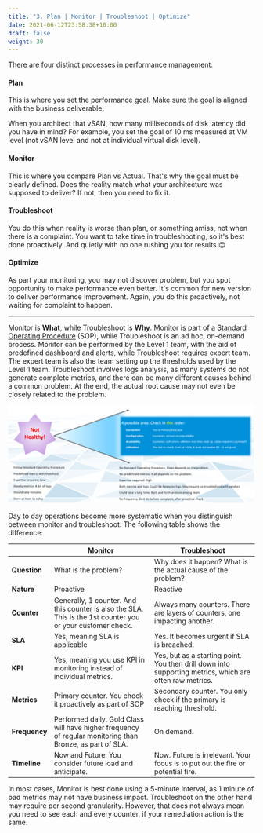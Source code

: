 ```yaml
---
title: "3. Plan | Monitor | Troubleshoot | Optimize"
date: 2021-06-12T23:58:38+10:00
draft: false
weight: 30
---
```


There are four distinct processes in performance management:

#### Plan

This is where you set the performance goal. Make sure the goal is aligned with the business deliverable.

When you architect that vSAN, how many milliseconds of disk latency did you have in mind? For example, you set the goal of 10 ms measured at VM level (not vSAN level and not at individual virtual disk level).

#### Monitor

This is where you compare Plan vs Actual. That's why the goal must be clearly defined. Does the reality match what your architecture was supposed to deliver? If not, then you need to fix it.

#### Troubleshoot

You do this when reality is worse than plan, or something amiss, not when there is a complaint. You want to take time in troubleshooting, so it's best done proactively. And quietly with no one rushing you for results 😊

#### Optimize

As part your monitoring, you may not discover problem, but you spot opportunity to make performance even better. It's common for new version to deliver performance improvement. Again, you do this proactively, not waiting for complaint to happen.

------

Monitor is **What**, while Troubleshoot is **Why**. Monitor is part of a [Standard Operating Procedure](https://en.wikipedia.org/wiki/Standard_operating_procedure) (SOP), while Troubleshoot is an ad hoc, on-demand process. Monitor can be performed by the Level 1 team, with the aid of predefined dashboard and alerts, while Troubleshoot requires expert team. The expert team is also the team setting up the thresholds used by the Level 1 team. Troubleshoot involves logs analysis, as many systems do not generate complete metrics, and there can be many different causes behind a common problem. At the end, the actual root cause may not even be closely related to the problem.

![healthy/not healthy overview](1.2.3-fig-1.png)

Day to day operations become more systematic when you distinguish between monitor and troubleshoot. The following table shows the difference:

|       | Monitor | Troubleshoot |
|-------|---------|--------------|
|**Question**| What is the problem? | Why does it happen? What is the actual cause of the problem? |
| **Nature** | Proactive | Reactive |
| **Counter** | Generally, 1 counter. And this counter is also the SLA. This is the 1st counter you or your customer check. | Always many counters. There are layers of counters, one impacting another.|
| **SLA** | Yes, meaning SLA is applicable | Yes. It becomes urgent if SLA is breached. |
| **KPI** | Yes, meaning you use KPI in monitoring instead of individual metrics. | Yes, but as a starting point. You then drill down into supporting metrics, which are often raw metrics. |
| **Metrics** | Primary counter. You check it proactively as part of SOP | Secondary counter. You only check if the primary is reaching threshold. |
| **Frequency** | Performed daily. Gold Class will have higher frequency of regular monitoring than Bronze, as part of SLA. | On demand. |
| **Timeline** | Now and Future. You consider future load and anticipate. | Now. Future is irrelevant. Your focus is to put out the fire or potential fire. |

In most cases, Monitor is best done using a 5-minute interval, as 1 minute of bad metrics may not have business impact. Troubleshoot on the other hand may require per second granularity. However, that does not always mean you need to see each and every counter, if your remediation action is the same.